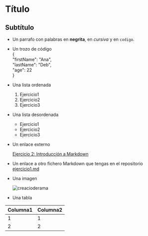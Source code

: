 # Título

## Subtítulo

- Un parrafo con palabras en **negrita**, en *cursiva* y en `codigo`.

- Un trozo de código\
{\
  "firstName": "Ana",\
  "lastName": "Deb",\
  "age": 22\
}

- Una lista ordenada
  1. Ejercicio1
  2. Ejercicio2
  3. Ejercicio3

- Una lista desordenada
  - Ejercicio1
  - Ejercicio2
  - Ejercicio3

- Un enlace externo
  
  [Ejercicio 2: Introducción a Markdown](https://lgarciavelazquez.github.io/iaw_202425/unidad1/taller2.html)

- Un enlace a otro fichero Markdown que tengas en el repositorio 
    [ejercicio1.md](https://github.com/ana-deb739/prueba_AnaDeb/blob/main/Ejercicio1/Ejercicio1.md)

- Una imagen
  
  ![creacioderama](1.creacionderama.PNG)
  
- Una tabla

| Columna1| Columna2 |
| ----------- | ----------- |
| 1 | 1 |
| 2 | 2 |
